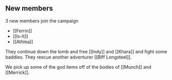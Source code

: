 ## New members

3 new members join the campaign
- [[Ferrin]]
- [[Is-It]]
- [[Athlea]]


They continue down the tomb and free [[Indy]] and [[Khara]] and fight some baddies. They rescue another adventurer [[BIff Longsteel]].

We pick up some of the god items off of the bodies of [[Munch]] and [[Merrick]].

